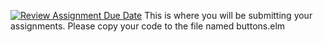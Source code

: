 [![Review Assignment Due Date](https://classroom.github.com/assets/deadline-readme-button-24ddc0f5d75046c5622901739e7c5dd533143b0c8e959d652212380cedb1ea36.svg)](https://classroom.github.com/a/xfSj6pF4)
This is where you will be submitting your assignments.
Please copy your code to the file named buttons.elm
